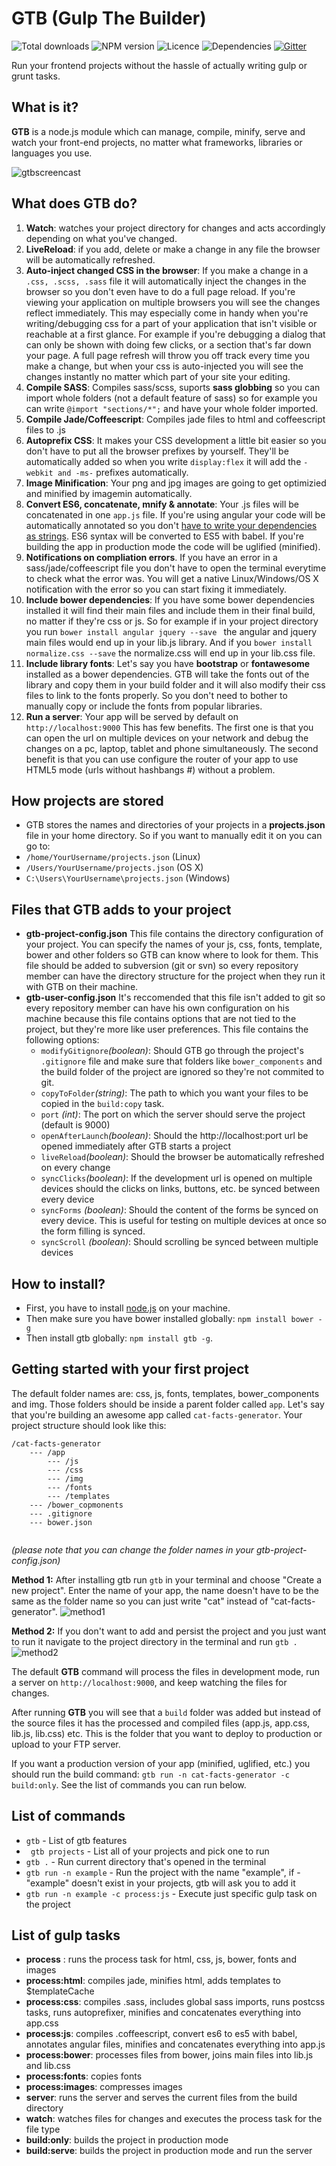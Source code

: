# GTB (Gulp The Builder)
![Total downloads](https://img.shields.io/npm/dt/gtb.svg)
![NPM version](https://img.shields.io/npm/v/gtb.svg)
![Licence](https://img.shields.io/npm/l/gtb.svg)
![Dependencies](https://img.shields.io/david/kitze/gtb.svg)
[![Gitter](https://img.shields.io/badge/gitter-join%20chat%20%E2%86%92-brightgreen.svg)](https://gitter.im/kitze/gtb)

Run your frontend projects without the hassle of actually writing gulp or grunt tasks.

What is it?
-------
**GTB** is a node.js module which can manage, compile, minify, serve and watch your front-end projects, no matter what frameworks, libraries or languages you use.

![gtbscreencast](http://g.recordit.co/8seRmexDoD.gif)

What does GTB do?
-------

 1. **Watch**: watches your project directory for changes and acts accordingly depending on what you've changed.
 2. **LiveReload**: if you add, delete or make a change in any file the  browser will be automatically refreshed.
 3. **Auto-inject changed CSS in the browser**: If you make a change in a ```.css, .scss, .sass``` file it will automatically inject the changes in the browser so you don't even have to do a full page reload. If you're viewing your application on multiple browsers you will see the changes reflect immediately.
This may especially come in handy when you're writing/debugging css for a part of your application that isn't visible or reachable at a first glance. For example if you're debugging a dialog that can only be shown with doing few clicks, or a section that's far down your page. 
A full page refresh will throw you off track every time you make a change, but when your css is auto-injected you will see the changes instantly no matter which part of your site your editing.
 4. **Compile SASS**: Compiles sass/scss, suports **sass globbing** so you can import whole folders (not a default feature of sass) so for example you can write ```@import "sections/*";``` and have your whole folder imported.
 5. **Compile Jade/Coffeescript**: Compiles jade files to html and coffeescript files to .js
 6. **Autoprefix CSS**: It makes your CSS development a little bit easier so you don't have to put all the browser prefixes by yourself. They'll be automatically added so when you write ``` display:flex ``` it will add the ```-webkit and -ms-``` prefixes automatically.
 7. **Image Minification**: Your png and jpg images are going to get optimizied and minified by imagemin automatically.
 8. **Convert ES6, concatenate, mnify & annotate**: Your .js files will be concatenated in one ``` app.js ``` file. If you're using angular your code will be automatically annotated so you don't [have to write your dependencies as strings](https://docs.angularjs.org/tutorial/step_05). ES6 syntax will be converted to ES5 with babel. If you're building the app in production mode the code will be uglified (minified). 
 9. **Notifications on compliation errors**. If you have an error in a sass/jade/coffeescript file you don't have to open the terminal everytime to check what the error was. You will get a native Linux/Windows/OS X notification with the error so you can start fixing it immediately.
 10. **Include bower dependencies**: If you have some bower dependencies installed it will find their main files and include them in their final build, no matter if they're css or js. So for example if in your project directory you run ```bower install angular jquery --save ``` the angular and jquery main files would end up in your lib.js library. And if you ``` bower install normalize.css --save ``` the normalize.css will end up in your lib.css file. 
 11. **Include library fonts**: Let's say you have **bootstrap** or **fontawesome** installed as a bower dependencies. GTB will take the fonts out of the library and copy them in your build folder and it will also modify their css files to link to the fonts properly. So you don't need to bother to manually copy or include the fonts from popular libraries.
 12. **Run a server**: Your app will be served by default on ```http://localhost:9000```
 This has few benefits. The first one is that you can open the url on multiple devices on your network and debug the changes on a pc, laptop, tablet and phone simultaneously.
 The second benefit is that you can use configure the router of your app to use HTML5 mode (urls without hashbangs #) without a problem. 
 
How projects are stored
-------

 - GTB stores the names and directories of your projects in a **projects.json** file in your home directory. So if you want to manually edit it on 
 you can go to:
 - ```/home/YourUsername/projects.json``` (Linux)
 - ```/Users/YourUsername/projects.json``` (OS X)
 - ```C:\Users\YourUsername\projects.json``` (Windows)
 
Files that GTB adds to your project
-------
 - **gtb-project-config.json** This file contains the directory configuration of your project. You can specify the names of your js, css, fonts, template, bower and other folders so GTB can know where to look for them. This file should be added to subversion (git or svn) so every repository member can have the directory structure for the project when they run it with GTB on their machine.
 -  **gtb-user-config.json** It's reccomended that this file isn't added to git so every repository member can have his own configuration on his machine because this file contains options that are not tied to the project, but they're more like user preferences. This file contains the following options:
	 -  ```modifyGitignore```*(boolean)*: Should GTB go through the project's ```.gitignore``` file and make sure that folders like ```bower_components``` and the build folder of the project are ignored so they're not commited to git.
	 -  ```copyToFolder```*(string)*: The path to which you want your files to be copied in the ```build:copy``` task. 
	 -  ```port``` *(int)*: The port on which the server should serve the project (default is 9000)
	 -  ```openAfterLaunch```*(boolean)*: Should the http://localhost:port url be opened immediately after GTB starts a project
	 -  ```liveReload```*(boolean)*: Should the browser be automatically refreshed on every change
	 -  ```syncClicks```*(boolean)*: If the development url is opened on multiple devices should the clicks on links, buttons, etc. be synced between every device
	 -  ```syncForms``` *(boolean)*: Should the content of the forms be synced on every device. This is useful for testing on multiple devices at once so the form filling is synced.
	 -  ```syncScroll``` *(boolean)*: Should scrolling be synced between multiple devices

How to install?
-------
- First, you have to install [node.js](https://nodejs.org/) on your machine.
- Then make sure you have bower installed globally: ```npm install bower -g``` 
- Then install gtb globally: ``` npm install gtb -g ```.

Getting started with your first project
-------
The default folder names are: css, js, fonts, templates, bower_components and img. Those folders should be inside a parent folder called ```app```.
Let's say that you're building an awesome app called ```cat-facts-generator```. 
Your project structure should look like this:  

```
/cat-facts-generator
	--- /app
	 	---	/js
	   	---	/css
	   	---	/img
	   	---	/fonts
	   	---	/templates
	---	/bower_copmonents
	--- .gitignore
	--- bower.json
   		
```
*(please note that you can change the folder names in your gtb-project-config.json)*


**Method 1:**
After installing gtb run `gtb` in your terminal and choose "Create a new project". Enter the name of your app, the name doesn't have to be the same as the folder name so you can just write "cat" instead of "cat-facts-generator".
![method1](https://i.imgur.com/4vmr4ck.png)

**Method 2:** If you don't want to add and persist the project and you just want to run it navigate to the project directory in the terminal and run ``` gtb . ```
![method2](https://i.imgur.com/2onSyUX.png)

The default **GTB** command will process the files in development mode, run a server on ```http://localhost:9000```, and keep watching the files for changes.

After running **GTB** you will see that a `build` folder was added but instead of the source files it has the processed and compiled files (app.js, app.css, lib.js, lib.css) etc. This is the folder that you want to deploy to production or upload to your FTP server.

If you want a production version of your app (minified, uglified, etc.) you should run the build command: ```gtb run -n cat-facts-generator -c build:only```. See the list of commands you can run below.

List of commands
-------
 - ``` gtb ``` - List of gtb features
 - ``` gtb projects``` - List all of your projects and pick one to run
 - ``` gtb . ``` - Run current directory that's opened in the terminal
 - ``` gtb run -n example ``` -  Run the project with the name "example", if - "example" doesn't exist in your projects, gtb will ask you to add it
 - ``` gtb run -n example -c process:js ``` - Execute just specific gulp task on the project

List of gulp tasks
-------
- **process** : runs the process task for html, css, js, bower, fonts and images
- **process:html**: compiles jade, minifies html, adds templates to $templateCache
- **process:css**: compiles .sass, includes global sass imports, runs postcss tasks, runs autoprefixer, minifies and concatenates everything into app.css
- **process:js**: compiles .coffeescript, convert es6 to es5 with babel, annotates angular files, minifies and concatenates everything into app.js
- **process:bower**: processes files from bower, joins main files into lib.js and lib.css
- **process:fonts**: copies fonts
- **process:images**: compresses images
- **server**: runs the server and serves the current files from the build directory
- **watch**: watches files for changes and executes the process task for the file type
- **build:only**: builds the project in production mode
- **build:serve**: builds the project in production mode and run the server 